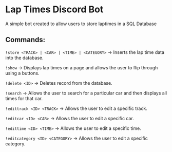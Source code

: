 # Lap Times Discord Bot

A simple bot created to allow users to store laptimes in a SQL Database

## Commands:
`!store <TRACK> | <CAR> | <TIME> | <CATEGORY>` -> Inserts the lap time data into the database.

`!show` -> Displays lap times on a page and allows the user to flip through using a buttons.

`!delete <ID>` -> Deletes record from the database.

`!search` -> Allows the user to search for a particular car and then displays all times for that car.

`!edittrack <ID> <TRACK>` -> Allows the user to edit a specific track.

`!editcar <ID> <CAR>` -> Allows the user to edit a specific car.

`!edittime <ID> <TIME>` -> Allows the user to edit a specific time.

`!editcategory <ID> <CATEGORY>` -> Allows the user to edit a specific category.
